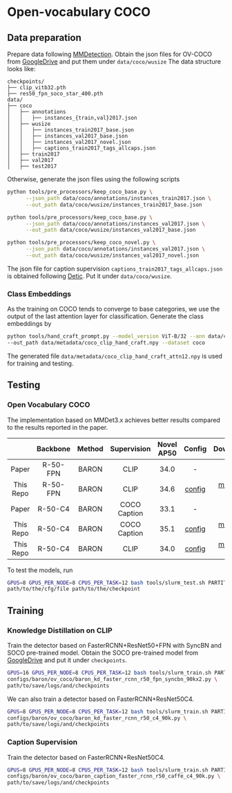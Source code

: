 # Open-vocabulary COCO

## Data preparation

Prepare data following [MMDetection](https://github.com/open-mmlab/mmdetection).
Obtain the json files for OV-COCO from [GoogleDrive](https://drive.google.com/drive/folders/1O6rt6WN2ePPg6j-wVgF89T7ql2HiuRIG?usp=sharing) and put them
under `data/coco/wusize`
The data structure looks like:

```text
checkpoints/
├── clip_vitb32.pth
├── res50_fpn_soco_star_400.pth
data/
├── coco
│   ├── annotations
│   │   ├── instances_{train,val}2017.json
│   ├── wusize
│   │   ├── instances_train2017_base.json
│   │   ├── instances_val2017_base.json
│   │   ├── instances_val2017_novel.json
│   │   ├── captions_train2017_tags_allcaps.json
│   ├── train2017
│   ├── val2017
│   ├── test2017
```

Otherwise, generate the json files using the following scripts

```bash
python tools/pre_processors/keep_coco_base.py \
      --json_path data/coco/annotations/instances_train2017.json \
      --out_path data/coco/wusize/instances_train2017_base.json
```

```bash
python tools/pre_processors/keep_coco_base.py \
      --json_path data/coco/annotations/instances_val2017.json \
      --out_path data/coco/wusize/instances_val2017_base.json
```

```bash
python tools/pre_processors/keep_coco_novel.py \
      --json_path data/coco/annotations/instances_val2017.json \
      --out_path data/coco/wusize/instances_val2017_novel.json
```

The json file for caption supervision `captions_train2017_tags_allcaps.json` is obtained following
[Detic](https://github.com/facebookresearch/Detic/blob/main/datasets/README.md#:~:text=Next%2C%20we%20preprocess%20the%20COCO%20caption%20data%3A). Put it under
`data/coco/wusize`.

### Class Embeddings

As the training on COCO tends to converge to base categories, we use the output of the last attention
layer for classification. Generate the class embeddings by

```bash
python tools/hand_craft_prompt.py --model_version ViT-B/32 --ann data/coco/annotations/instances_val2017.json \
--out_path data/metadata/coco_clip_hand_craft.npy --dataset coco
```

The generated file `data/metadata/coco_clip_hand_craft_attn12.npy` is used for training and testing.

## Testing

### Open Vocabulary COCO

The implementation based on MMDet3.x achieves better results compared to the results reported in the paper.

|           | Backbone | Method | Supervision  | Novel AP50 |                         Config                          |                                                                                           Download                                                                                            |
| :-------: | :------: | :----: | :----------: | :--------: | :-----------------------------------------------------: | :-------------------------------------------------------------------------------------------------------------------------------------------------------------------------------------------: |
|   Paper   | R-50-FPN | BARON  |     CLIP     |    34.0    |                            -                            |                                                                                               -                                                                                               |
| This Repo | R-50-FPN | BARON  |     CLIP     |    34.6    | [config](baron_kd_faster_rcnn_r50_fpn_syncbn_90kx2.py)  | [model](https://drive.google.com/drive/folders/1JTM0uoPQZtq7lnhZxCBwjxBUca9omYR9?usp=sharing) \|  [log](https://drive.google.com/drive/folders/1JTM0uoPQZtq7lnhZxCBwjxBUca9omYR9?usp=sharing) |
|   Paper   | R-50-C4  | BARON  | COCO Caption |    33.1    |                            -                            |                                                                                               -                                                                                               |
| This Repo | R-50-C4  | BARON  | COCO Caption |    35.1    | [config](baron_caption_faster_rcnn_r50_caffe_c4_90k.py) | [model](https://drive.google.com/drive/folders/1b-ueEz57alju9qamADm7BmDCaL-NWnSn?usp=sharing) \|  [log](https://drive.google.com/drive/folders/1b-ueEz57alju9qamADm7BmDCaL-NWnSn?usp=sharing) |
| This Repo | R-50-C4  | BARON  |     CLIP     |    34.0    |   [config](baron_kd_faster_rcnn_r50_caffe_c4_90k.py)    | [model](https://drive.google.com/drive/folders/1ckS8Cju2xQyHfxMsQRPd5h7qKhwlWOyV?usp=sharing) \|  [log](https://drive.google.com/drive/folders/1ckS8Cju2xQyHfxMsQRPd5h7qKhwlWOyV?usp=sharing) |

To test the models, run

```bash
GPUS=8 GPUS_PER_NODE=8 CPUS_PER_TASK=12 bash tools/slurm_test.sh PARTITION test \
path/to/the/cfg/file path/to/the/checkpoint
```

## Training

### Knowledge Distillation on CLIP

Train the detector based on FasterRCNN+ResNet50+FPN with SyncBN and SOCO pre-trained model. Obtain the SOCO pre-trained
model from [GoogleDrive](https://drive.google.com/file/d/1rIW9IXjWEnFZa4klZuZ5WNSchRYaOC0x/view?usp=sharing) and put it
under `checkpoints`.

```bash
GPUS=16 GPUS_PER_NODE=8 CPUS_PER_TASK=12 bash tools/slurm_train.sh PARTITION train \
configs/baron/ov_coco/baron_kd_faster_rcnn_r50_fpn_syncbn_90kx2.py \
path/to/save/logs/and/checkpoints
```

We can also train a detector based on FasterRCNN+ResNet50C4.

```bash
GPUS=8 GPUS_PER_NODE=8 CPUS_PER_TASK=12 bash tools/slurm_train.sh PARTITION train \
configs/baron/ov_coco/baron_kd_faster_rcnn_r50_c4_90k.py \
path/to/save/logs/and/checkpoints
```

### Caption Supervision

Train the detector based on FasterRCNN+ResNet50C4.

```bash
GPUS=8 GPUS_PER_NODE=8 CPUS_PER_TASK=12 bash tools/slurm_train.sh PARTITION train \
configs/baron/ov_coco/baron_caption_faster_rcnn_r50_caffe_c4_90k.py \
path/to/save/logs/and/checkpoints
```
